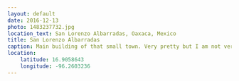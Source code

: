 ```yaml
---
layout: default
date: 2016-12-13
photo: 1483237732.jpg
location_text: San Lorenzo Albarradas, Oaxaca, Mexico
title: San Lorenzo Albarradas
caption: Main building of that small town. Very pretty but I am not very sure what it actually was... Nonetheless, those vivid colors are awesome! Why don't we do that in Europe?
location:
    latitude: 16.9058643
    longitude: -96.2603236
---
```

